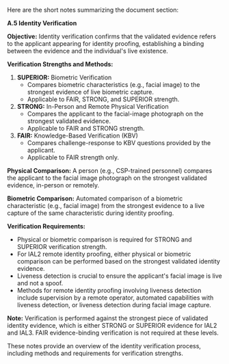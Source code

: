 Here are the short notes summarizing the document section:

**A.5 Identity Verification**

**Objective:** Identity verification confirms that the validated evidence refers to the applicant appearing for identity proofing, establishing a binding between the evidence and the individual's live existence.

**Verification Strengths and Methods:**
1. **SUPERIOR:** Biometric Verification
   - Compares biometric characteristics (e.g., facial image) to the strongest evidence of live biometric capture.
   - Applicable to FAIR, STRONG, and SUPERIOR strength.
2. **STRONG:** In-Person and Remote Physical Verification
   - Compares the applicant to the facial-image photograph on the strongest validated evidence.
   - Applicable to FAIR and STRONG strength.
3. **FAIR:** Knowledge-Based Verification (KBV)
   - Compares challenge-response to KBV questions provided by the applicant.
   - Applicable to FAIR strength only.

**Physical Comparison:** A person (e.g., CSP-trained personnel) compares the applicant to the facial image photograph on the strongest validated evidence, in-person or remotely.

**Biometric Comparison:** Automated comparison of a biometric characteristic (e.g., facial image) from the strongest evidence to a live capture of the same characteristic during identity proofing.

**Verification Requirements:**
- Physical or biometric comparison is required for STRONG and SUPERIOR verification strength.
- For IAL2 remote identity proofing, either physical or biometric comparison can be performed based on the strongest validated identity evidence.
- Liveness detection is crucial to ensure the applicant's facial image is live and not a spoof.
- Methods for remote identity proofing involving liveness detection include supervision by a remote operator, automated capabilities with liveness detection, or liveness detection during facial image capture.

**Note:** Verification is performed against the strongest piece of validated identity evidence, which is either STRONG or SUPERIOR evidence for IAL2 and IAL3. FAIR evidence-binding verification is not required at these levels.

These notes provide an overview of the identity verification process, including methods and requirements for verification strengths.
